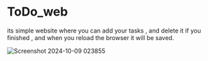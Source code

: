 # ToDo_web
its simple website where you can add your tasks , and delete it if you finished , and when you reload the browser it will be saved.

![Screenshot 2024-10-09 023855](https://github.com/user-attachments/assets/80c68138-19b0-4a05-b1db-4a7ede0275e4)
